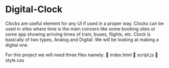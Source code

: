 # Digital-Clock
Clocks are useful element for any UI if used in a proper way.
Clocks can be used in sites where time is the main concern like
some booking sites or some app showing arriving times of train,
buses, flights, etc. Clock is basically of two types, Analog and
Digital. We will be looking at making a digital one.

For this project we will need three files namely:
 index.html
 script.js
 style.css
